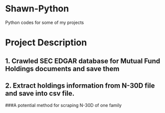 # Shawn-Python
Python codes for some of my projects
# Project Description
## 1. Crawled SEC EDGAR database for Mutual Fund Holdings documents and save them
## 2. Extract holdings information from N-30D file and save into csv file.
###A potential method for scraping N-30D of one family 
